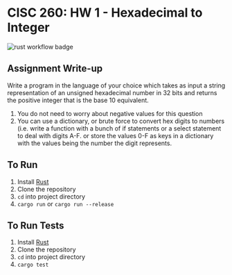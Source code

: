 # CISC 260: HW 1 - Hexadecimal to Integer

![rust workflow badge](https://github.com/scottfones/hex_to_dec/actions/workflows/rust.yml/badge.svg)

## Assignment Write-up

Write a program in the language of your choice which takes as input a string representation of an
unsigned hexadecimal number in 32 bits and returns the positive integer that is the base 10
equivalent.

1. You do not need to worry about negative values for this question
2. You can use a dictionary, or brute force to convert hex digits to numbers (i.e. write a function
with a bunch of if statements or a select statement to deal with digits A-F. or store the values
0-F as keys in a dictionary with the values being the number the digit represents.

## To Run

1. Install [Rust](https://www.rust-lang.org/learn/get-started)
2. Clone the repository
3. `cd` into project directory
4. `cargo run` or `cargo run --release`

## To Run Tests

1. Install [Rust](https://www.rust-lang.org/learn/get-started)
2. Clone the repository
3. `cd` into project directory
4. `cargo test`
